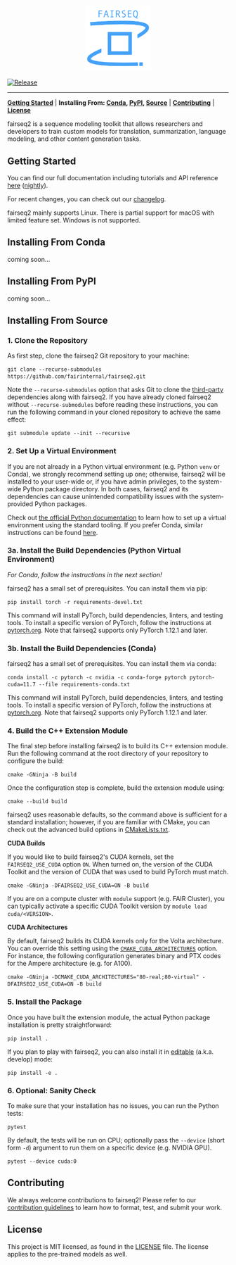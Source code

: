 <p align="center">
  <img src="doc/static/img/logo.png" width="150"><br />
</p>

[![Release](https://github.com/fairinternal/fairseq2/actions/workflows/release.yaml/badge.svg)](https://github.com/fairinternal/fairseq2/actions/workflows/release.yaml)

--------------------------------------------------------------------------------

[**Getting Started**](#getting-started) | **Installing From: [Conda](#installing-from-conda), [PyPI](#installing-from-pypi), [Source](#installing-from-source)** | [**Contributing**](#contributing) | [**License**](#license)

fairseq2 is a sequence modeling toolkit that allows researchers and developers
to train custom models for translation, summarization, language modeling, and
other content generation tasks.

## Getting Started
You can find our full documentation including tutorials and API reference
[here](https://fairinternal.github.io/fairseq2/nightly)
([nightly](https://fairinternal.github.io/fairseq2/nightly)).

For recent changes, you can check out our [changelog](CHANGELOG.md).

fairseq2 mainly supports Linux. There is partial support for macOS with limited
feature set. Windows is not supported.

## Installing From Conda
coming soon...

## Installing From PyPI
coming soon...

## Installing From Source

### 1. Clone the Repository
As first step, clone the fairseq2 Git repository to your machine:

```
git clone --recurse-submodules https://github.com/fairinternal/fairseq2.git
```

Note the `--recurse-submodules` option that asks Git to clone the
[third-party](third-party) dependencies along with fairseq2. If you have already
cloned fairseq2 without `--recurse-submodules` before reading these
instructions, you can run the following command in your cloned repository to
achieve the same effect:

```
git submodule update --init --recursive
```

### 2. Set Up a Virtual Environment
If you are not already in a Python virtual environment (e.g. Python `venv` or
Conda), we strongly recommend setting up one; otherwise, fairseq2 will be
installed to your user-wide or, if you have admin privileges, to the system-wide
Python package directory. In both cases, fairseq2 and its dependencies can cause
unintended compatibility issues with the system-provided Python packages.

Check out
[the official Python documentation](https://docs.python.org/3/library/venv.html#creating-virtual-environments)
to learn how to set up a virtual environment using the standard tooling. If you
prefer Conda, similar instructions can be found
[here](https://conda.io/projects/conda/en/latest/user-guide/tasks/manage-environments.html#creating-an-environment-with-commands).

### 3a. Install the Build Dependencies (Python Virtual Environment)
*For Conda, follow the instructions in the next section!*

fairseq2 has a small set of prerequisites. You can install them via pip:

```
pip install torch -r requirements-devel.txt
```

This command will install PyTorch, build dependencies, linters, and testing
tools. To install a specific version of PyTorch, follow the instructions at
[pytorch.org](https://pytorch.org/get-started). Note that fairseq2 supports only
PyTorch 1.12.1 and later.

### 3b. Install the Build Dependencies (Conda)
fairseq2 has a small set of prerequisites. You can install them via conda:

```
conda install -c pytorch -c nvidia -c conda-forge pytorch pytorch-cuda=11.7 --file requirements-conda.txt
```

This command will install PyTorch, build dependencies, linters, and testing
tools. To install a specific version of PyTorch, follow the instructions at
[pytorch.org](https://pytorch.org/get-started). Note that fairseq2 supports only
PyTorch 1.12.1 and later.

### 4. Build the C++ Extension Module
The final step before installing fairseq2 is to build its C++ extension module.
Run the following command at the root directory of your repository to configure
the build:

```
cmake -GNinja -B build
```

Once the configuration step is complete, build the extension module using:

```
cmake --build build
```

fairseq2 uses reasonable defaults, so the command above is sufficient for a
standard installation; however, if you are familiar with CMake, you can check
out the advanced build options in [CMakeLists.txt](CMakeLists.txt).

**CUDA Builds**

If you would like to build fairseq2's CUDA kernels, set the `FAIRSEQ2_USE_CUDA`
option `ON`. When turned on, the version of the CUDA Toolkit and the version of
CUDA that was used to build PyTorch must match.

```
cmake -GNinja -DFAIRSEQ2_USE_CUDA=ON -B build
```

If you are on a compute cluster with `module` support (e.g. FAIR Cluster), you
can typically activate a specific CUDA Toolkit version by
`module load cuda/<VERSION>`.

**CUDA Architectures**

By default, fairseq2 builds its CUDA kernels only for the Volta architecture.
You can override this setting using the
[`CMAKE_CUDA_ARCHITECTURES`](https://cmake.org/cmake/help/latest/variable/CMAKE_CUDA_ARCHITECTURES.html)
option. For instance, the following configuration generates binary and PTX codes
for the Ampere architecture (e.g. for A100).

```
cmake -GNinja -DCMAKE_CUDA_ARCHITECTURES="80-real;80-virtual" -DFAIRSEQ2_USE_CUDA=ON -B build
```

### 5. Install the Package
Once you have built the extension module, the actual Python package installation
is pretty straightforward:

```
pip install .
```

If you plan to play with fairseq2, you can also install it in
[editable](https://pip.pypa.io/en/stable/cli/pip_install/#cmdoption-e) (a.k.a.
develop) mode:

```
pip install -e .
```

### 6. Optional: Sanity Check
To make sure that your installation has no issues, you can run the Python tests:

```
pytest
```

By default, the tests will be run on CPU; optionally pass the `--device` (short
form `-d`) argument to run them on a specific device (e.g. NVIDIA GPU).

```
pytest --device cuda:0
```

## Contributing
We always welcome contributions to fairseq2! Please refer to our
[contribution guidelines](./CONTRIBUTING.md) to learn how to format, test, and
submit your work.

## License
This project is MIT licensed, as found in the [LICENSE](LICENSE) file. The
license applies to the pre-trained models as well.
